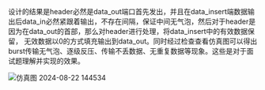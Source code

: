 设计的结果是header必然是data_out端口首先发出，并且在data_insert端数据输出后data_in必然紧跟着输出，不存在间隔，保证中间无气泡，然后对于header是因为在data_out的首部，那么对header进行处理，将data_insert中的有效数据保留，
无效数据以0的方式填充输出到data_out。同时经过检查查看仿真图可以得出burst传输无气泡、逐级反压、传输不丢数据、无重复数据等现象。这些是对于面试题理解并实现的效果。

![仿真图 2024-08-22 144534](https://github.com/user-attachments/assets/adc6334d-32ec-4d0f-beb3-0e6e1f51800e)
